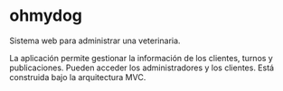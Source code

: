 # ohmydog
Sistema web para administrar una veterinaria. 

La aplicación permite gestionar la información de los clientes, turnos y publicaciones. Pueden acceder los administradores y los clientes.
Está construida bajo la arquitectura MVC.
